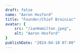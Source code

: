 ```yaml
---
draft: false
name: "Aaron Hosford"
title: "Founder/Chief Brainiac"
avatar: {
    src: "/ianHamilton.jpeg",
    alt: "Aaron Hosford"
}
publishDate: "2024-04-10 07:00"
---
```


